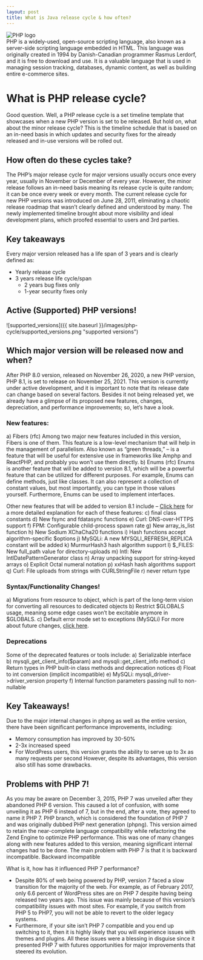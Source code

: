 ```yaml
---
layout: post
title: What is Java release cycle & how often?
---
```

<div class="row">
    <div class="col-sm-2">
        <img src="/images/php.png" alt="PHP logo"/>
    </div>
    <div class="col-sm-10">
        PHP is a widely-used, open-source scripting language, also known as a server-side scripting language embedded in HTML. This language was originally created in 1994 by Danish-Canadian programmer Rasmus Lerdorf, and it is free to download and use. It is a valuable language that is used in managing session tracking, databases, dynamic content, as well as building entire e-commerce sites.
    </div>
</div>

# What is PHP release cycle?
Good question. Well, a PHP release cycle is a set timeline template that showcases when a new PHP version is set to be released. But hold on, what about the minor release cycle? This is the timeline schedule that is based on an in-need basis in which updates and security fixes for the already released and in-use versions will be rolled out.

## How often do these cycles take? 

The PHP’s major release cycle for major versions usually occurs once every year, usually in November or December of every year. However, the minor release follows an in-need basis meaning its release cycle is quite random; it can be once every week or every month.
The current release cycle for new PHP versions was introduced on June 28, 2011, eliminating a chaotic release roadmap that wasn’t clearly defined and understood by many. The newly implemented timeline brought about more visibility and ideal development plans, which proofed essential to users and 3rd parties.

## Key takeaways
Every major version released has a life span of 3 years and is clearly defined as: 
 * Yearly release cycle
 * 3 years release life cycle/span
   * 2 years bug fixes only
   * 1-year security fixes only

## Active (Supported) PHP versions!

![supported_versions]({{ site.baseurl }}/images/php-cycle/supported_versions.png "supported versions")

## Which major version will be released now and when?
After PHP 8.0 version, released on November 26, 2020, a new PHP version, PHP 8.1, is set to release on November 25, 2021. This version is currently under active development, and it is important to note that its release date can change based on several factors.
Besides it not being released yet, we already have a glimpse of its proposed new features, changes, depreciation, and performance improvements; so, let’s have a look.

### New features:
a)	Fibers (rfc)
Among two major new features included in this version, Fibers is one of them. This feature is a low-level mechanism that will help in the management of parallelism. Also known as “green threads,” – is a feature that will be useful for extensive use in frameworks like Amphp and ReactPHP, and probably you won’t use them directly. 
b)	Enums (rfc)
Enums is another feature that will be added to version 8.1, which will be a powerful feature that can be utilized for different purposes. For example, Enums can define methods, just like classes. It can also represent a collection of constant values, but most importantly, you can type in those values yourself. Furthermore, Enums can be used to implement interfaces.

Other new features that will be added to version 8.1 include – [Click here](https://php.watch/versions/8.1) for a more detailed explanation for each of these features:
c)	final class constants
d)	New fsync and fdatasync functions
e)	Curl: DNS-over-HTTPS support
f)	FPM: Configurable child-process spawn rate
g)	New array_is_list function
h)	New Sodium XChaCha20 functions
i)	Hash functions accept algorithm-specific $options
j)	MySQLi: A new MYSQLI_REFRESH_REPLICA constant will be added
k)	MurmurHash3 hash algorithm support
l)	$_FILES: New full_path value for directory-uploads
m)	Intl: New IntlDatePatternGenerator class
n)	Array unpacking support for string-keyed arrays
o)	Explicit Octal numeral notation
p)	xxHash hash algorithms support
q)	Curl: File uploads from strings with CURLStringFile
r)	never return type

### Syntax/Functionality Changes!

a)	Migrations from resource to object, which is part of the long-term vision for converting all resources to dedicated objects
b)	Restrict $GLOBALS usage, meaning some edge cases won’t be excitable anymore in $GLOBALS.
c)	 Default error mode set to exceptions (MySQLi)
For more about future changes, [click here](https://php.watch/versions/8.1).

### Deprecations
Some of the deprecated features or tools include:
a)	Serializable interface 
b)	mysqli_get_client_info($param) and mysqli::get_client_info method 
c)	Return types in PHP built-in class methods and deprecation notices
d)	Float to int conversion (implicit incompatible)
e)	MySQLi: mysqli_driver->driver_version property 
f)	Internal function parameters passing null to non-nullable 

## Key Takeaways!
Due to the major internal changes in phpng as well as the entire version, there have been significant performance improvements, including:
 * Memory consumption has improved by 30-50%  
 * 2-3x increased speed
 * For WordPress users, this version grants the ability to serve up to 3x as many requests per second
However, despite its advantages, this version also still has some drawbacks.

## Problems with PHP 7!

As you may be aware on December 3, 2015, PHP 7 was unveiled after they abandoned PHP 6 version. This caused a lot of confusion, with some unveiling it as PHP 6 instead of 7, but in the end, after a vote, they agreed to name it PHP 7. 
PHP branch, which is considered the foundation of PHP 7 and was originally dubbed PHP next generation (phpng). This version aimed to retain the near-complete language compatibility while refactoring the Zend Engine to optimize PHP performance. This was one of many changes along with new features added to this version, meaning significant internal changes had to be done. The main problem with PHP 7 is that it is backward incompatible.
Backward incompatible

What is it, how has it influenced PHP 7 performance?
 * Despite 80% of web being powered by PHP, version 7 faced a slow transition for the majority of the web. For example, as of February 2017, only 6.6 percent of WordPress sites are on PHP 7 despite having being released two years ago. This issue was mainly because of this version’s compatibility issues with most sites. For example, if you switch from PHP 5 to PHP7, you will not be able to revert to the older legacy systems.
 * Furthermore, if your site isn’t PHP 7 compatible and you end up switching to it, then it is highly likely that you will experience issues with themes and plugins.
All these issues were a blessing in disguise since it presented PHP 7 with futures opportunities for major improvements that steered its evolution.  




